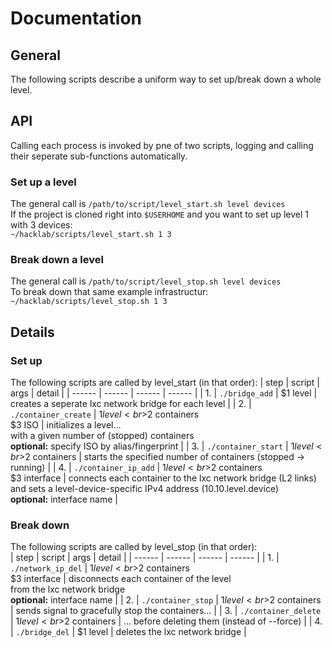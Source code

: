 # Documentation

## General  
The following scripts describe a uniform way to set up/break down a whole level.

## API  
Calling each process is invoked by pne of two scripts, logging and calling their seperate sub-functions automatically.

### Set up a level  
The general call is `/path/to/script/level_start.sh level devices`  
If the project is cloned right into `$USERHOME` and you want to set up level 1 with 3 devices:  
`~/hacklab/scripts/level_start.sh 1 3`

### Break down a level  
The general call is `/path/to/script/level_stop.sh level devices`  
To break down that same example infrastructur: `~/hacklab/scripts/level_stop.sh 1 3`

## Details  

### Set up
The following scripts are called by level_start (in that order):
| step | script | args  | detail |
| ------ | ------ | ------ | ------ |
| 1. | `./bridge_add` | $1 level | creates a seperate lxc network bridge for each level |
| 2. | `./container_create` | $1 level<br>$2 containers<br>$3 ISO | initializes a level...<br>with a given number of (stopped) containers <br> **optional:** specify ISO by alias/fingerprint |
| 3. | `./container_start` | $1 level<br>$2 containers | starts the specified number of containers (stopped -> running) |
| 4. | `./container_ip_add` | $1 level<br>$2 containers<br>$3 interface | connects each container to the lxc network bridge (L2 links) <br> and sets a level-device-specific IPv4 address (10.10.level.device) <br> **optional:** interface name |

### Break down
The following scripts are called by level_stop (in that order):  
| step | script | args | detail |
| ------ | ------ | ------ | ------ |
| 1. | `./network_ip_del` | $1 level<br>$2 containers<br>$3 interface | disconnects each container of the level<br> from the lxc network bridge<br>**optional:** interface name |
| 2. | `./container_stop` | $1 level<br>$2 containers | sends signal to gracefully stop the containers... |
| 3. | `./container_delete` | $1 level<br>$2 containers | ... before deleting them (instead of --force) |
| 4. | `./bridge_del` | $1 level | deletes the lxc network bridge |
